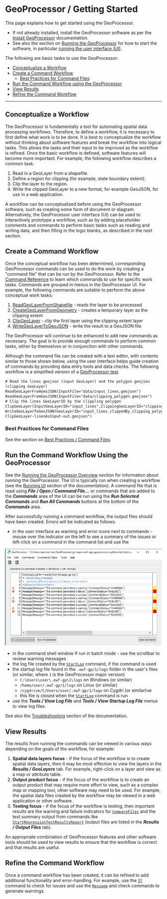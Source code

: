 # GeoProcessor / Getting Started #

This page explains how to get started using the GeoProcessor.

*   If not already installed, install the GeoProcessor software as per the [Install GeoProcessor](../appendix-install/install.md) documentation.
*   See also the section on [Running the GeoProcessor](../running/overview.md) for how to start the software,
    in particular [running the user interface (UI)](../running/ui.md).

The following are basic tasks to use the GeoProcessor:

*   [Conceptualize a Workflow](#conceptualize-a-workflow)
*   [Create a Command Workflow](#create-a-command-workflow)
    +   [Best Practices for Command Files](#best-practices-for-command-files)
*   [Run the Command Workflow using the GeoProcessor](#run-the-command-workflow-using-the-geoprocessor)
*   [View Results](#view-results)
*   [Refine the Command Workflow](#refine-the-command-workflow)

---------------

## Conceptualize a Workflow ##

The GeoProcessor is fundamentally a tool for automating spatial data processing workflows.
Therefore, to define a workflow, it is necessary to first define what work is to be done.
It is best to conceptualize the workflow without thinking about software features
and break the workflow into logical tasks.
This allows the tasks and their input to be improved as the workflow is refined.
Once the basic workflow is defined, software features will become more important.
For example, the following workflow describes a common task:

1.  Read in a GeoLayer from a shapefile.
2.  Define a region for clipping (for example, state boundary extent).
3.  Clip the layer to the region.
4.  Write the clipped GeoLayer to a new format, for example GeoJSON, for use in a web application.

A workflow can be conceptualized before using the GeoProcessor software, such as creating some form of document or diagram.
Alternatively, the GeoProcessor user interface (UI) can be used to interactively prototype a workflow,
such as by adding placeholder comments and commands to perform basic tasks such as reading and writing data,
and then filling in the logic blanks, as described in the next section.

## Create a Command Workflow ##

Once the conceptual workflow has been determined, corresponding GeoProcessor
commands can be used to do the work by creating a "command file" that can be run by the GeoProcessor.
Refer to the [Command Reference](../command-ref/overview.md) to learn which commands to use for specific work tasks.
Commands are grouped in menus in the GeoProcessor UI.
For example, the following commands are suitable to perform the above conceptual work tasks:

1.  [ReadGeoLayerFromShapefile](../command-ref/ReadGeoLayerFromShapefile/ReadGeoLayerFromShapefile.md) - reads the layer to be processed
2.  [CreateGeoLayerFromGeometry](../command-ref/CreateGeoLayerFromGeometry/CreateGeoLayerFromGeometry.md) - creates a temporary layer as the clipping extent
3.  [ClipGeoLayer](../command-ref/ClipGeoLayer/ClipGeoLayer.md) - clip the first layer using the clipping extent layer
4.  [WriteGeoLayerToGeoJSON](../command-ref/WriteGeoLayerToGeoJSON/WriteGeoLayerToGeoJSON.md) - write the result to a GeoJSON file

The GeoProcessor will continue to be enhanced to add new commands as necessary.
The goal is to provide enough commands to perform common tasks, either by themselves or in conjunction with other commands.

Although the command file can be created with a text editor, with contents similar to those shown below,
using the user interface helps guide creation of commands by providing data entry tools and data checks.
The following workflow is a simplified version of a
[GeoProcessor test](https://github.com/OpenWaterFoundation/owf-app-geoprocessor-python-test/blob/master/test/commands/ClipGeoLayer/test-ClipGeoLayer-linesAsInput.gp).

```
# Read the lines geojson (input GeoLayer) and the polygon geojson (clipping GeoLayer)
ReadGeoLayerFromGeoJSON(InputFile="data/input_lines.geojson")
ReadGeoLayerFromGeoJSON(InputFile="data/clipping_polygon.geojson")
# Clip the lines GeoLayerID by the clippling polygon 
ClipGeoLayer(InputGeoLayerID="input_lines",ClippingGeoLayerID="clipping_polygon")
WriteGeoLayerToGeoJSON(GeoLayerID="input_lines_clippedBy_clipping_polygon",OutputFile="results/test-ClipGeoLayer-linesAsInput-out.geojson")
```

### Best Practices for Command Files ###

See the section on [Best Practices / Command Files](../best-practices/command-files.md).

## Run the Command Workflow Using the GeoProcessor ##

See the [Running the GeoProcessor Overview](../running/overview.md) section for information about running the GeoProcessor.
The UI is typically run when creating a workflow (see the [Running UI](../running/ui.md) section of the documentation).
A command file that is read using ***File / Open / Command File...*** or commands that are added to the ***Commands***
area of the UI can be run using the ***Run Selected Commands*** and ***Run All Commands*** buttons at the bottom
of the ***Commands*** area.

After successfully running a command workflow, the output files should have been created.
Errors will be indicated as follows:

*   in the user interface as warning and error icons next to commands - mouse over the indicator on the left
    to see a summary of the issues or left-click on a command in the command list and use the 

![ui-command-list-errors](images/ui-command-list-errors.png)

*   in the command shell window if run in batch mode - use the scrollbar to review warning messages
*   the log file created by the [`StartLog`](../command-ref/StartLog/StartLog.md) command, if the command is used
*   the startup log file found in the `.owf-gp/1/logs` folder in the user's files (or similar, where `1` is the GeoProcessor major version)
    +   `C:\Users\user\.owf-gp\1\logs` on Windows (or similar)
    +   `/home/user/.owf-gp/1/logs` on Linux (or similar)
    +   `/cygdrive/C/Users/user/.owf-gp/1/logs` on Cygdri (or similar)ve
    +   this file is closed when the [`StartLog`](../command-ref/StartLog/StartLog.md) command is run
*   use the ***Tools / View Log File*** and ***Tools / View Startup Log File*** menus to view log files.

See also the [Troubleshooting](../troubleshooting/troubleshooting.md) section of the documentation.

## View Results ##

The results from running the commands can be viewed in various ways depending on the goals of the workflow,
for example:

1.  **Spatial data layers focus** - if the focus of the workflow is to create spatial data layers,
    then it may be most effective to view the layers in the ***Results / GeoLayers*** tab.
    For example, right-click on a layer and view as a map or attribute table.
2.  **Output product focus** - if the focus of the workflow is to create an output product that
    may require more effort to view, such as a complex map or mapping tool, other software may need to be used.
    For example, the spatial data files created by the workflow may be viewed in a web application or other software.
3.  **Testing focus** - if the focus of the workflow is testing, then important results are the warning and failure indicators
    for [`CompareFiles`](../command-ref/CompareFiles/CompareFiles.md)
    and the test summary output from commands like
    [`StartRegressionTestResultsReport`](../command-ref/StartRegressionTestResultsReport/StartRegressionTestResultsReport.md)
    (output files are listed in the ***Results / Output Files*** tab).

An appropriate combination of GeoProcessor features and other software tools should be used to view results to
ensure that the workflow is correct and that results are useful.

## Refine the Command Workflow ##

Once a command workflow has been created, it can be refined to add additional functionality and error-handling.
For example, use the [`If`](../command-ref/If/If.md) command to check for issues and use the
[`Message`](../command-ref/Message/Message.md) and check commands to generate warnings.
